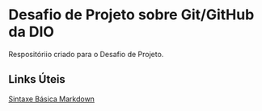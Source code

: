 # Desafio de Projeto sobre Git/GitHub da DIO
Respositóriio criado para o Desafio de Projeto.

## Links Úteis
[Sintaxe Básica Markdown](https://www.markdownguide.org/basic-syntax/)
